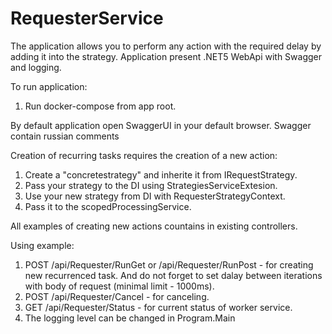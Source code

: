 # RequesterService
The application allows you to perform any action with the required delay by adding it into the strategy.
Application present .NET5 WebApi with Swagger and logging.

To run application:
1) Run docker-compose from app root. 

By default application open SwaggerUI in your default browser. Swagger contain russian comments

Creation of recurring tasks requires the creation of a new action:
1) Create a "concretestrategy" and inherite it from IRequestStrategy.
2) Pass your strategy to the DI using StrategiesServiceExtesion.
3) Use your new strategy from DI with RequesterStrategyContext.
4) Pass it to the scopedProcessingService.

All examples of creating new actions countains in existing controllers.

Using example:
1) POST /api/Requester/RunGet or /api/Requester/RunPost - for creating new recurrenced task. And do not forget to set dalay between iterations with body of request (minimal limit - 1000ms).
2) POST /api/Requester/Cancel - for canceling.
3) GET /api/Requester/Status - for current status of worker service.
4) The logging level can be changed in Program.Main
